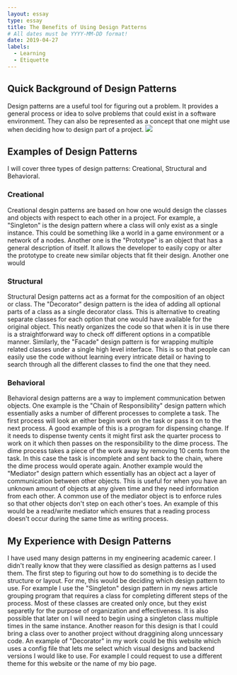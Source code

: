 ```yaml
---
layout: essay
type: essay
title: The Benefits of Using Design Patterns
# All dates must be YYYY-MM-DD format!
date: 2019-04-27
labels:
  - Learning
  - Etiquette
---
```

<h2>Quick Background of Design Patterns</h2>
Design patterns are a useful tool for figuring out a problem. It provides a general process or idea to solve problems that could exist in a software environment. They can also be represented as a concept that one might use when deciding how to design part of a project.
<img class="ui image" src="{{ site.baseurl }}/images/so-logo.png">

<h2>Examples of Design Patterns</h2>
I will cover three types of design patterns: Creational, Structural and Behavioral.

<h3>Creational</h3>
 Creational desgin patterns are based on how one would design the classes and objects with respect to each other in a project. For example, a "Singleton" is the design pattern where a class will only exist as a single instance. This could be something like a world in a game environment or a network of a nodes. Another one is the "Prototype" is an object that has a general description of itself. It allows the developer to easily copy or alter the prototype to create new similar objects that fit their design. Another one would 
 
<h3>Structural</h3>
Structural Design patterns act as a format for the composition of an object or class. The "Decorator" design pattern is the idea of adding all optional parts of a class as a single decorator class. This is alternative to creating separate classes for each option that one would have available for the original object. This neatly organizes the code so that when it is in use there is a straightforward way to check off different options in a compatible manner. Similarly, the "Facade" design pattern is for wrapping multiple related classes under a single high level interface. This is so that people can easily use the code without learning every intricate detail or having to search through all the different classes to find the one that they need.

<h3>Behavioral</h3>
Behavioral design patterns are a way to implement communication betwen objects. One example is the "Chain of Responsibility" design pattern which essentially asks a number of different processes to complete a task. The first process will look an either begin work on the task or pass it on to the next process. A good example of this is a program for dispensing change. If it needs to dispense twenty cents it might first ask the quarter process to work on it which then passes on the responsibility to the dime process. The dime process takes a piece of the work away by removing 10 cents from the task. In this case the task is incomplete and sent back to the chain, where the dime process would operate again. Another example would the "Mediator" design pattern which essentially has an object act a layer of communication between other objects. This is useful for when you have an unknown amount of objects at any given time and they need information from each other. A common use of the mediator object is to enforce rules so that other objects don't step on each other's toes. An example of this would be a read/write mediator which ensures that a reading process doesn't occur during the same time as writing process.

<h2>My Experience with Design Patterns</h2>
I have used many design patterns in my engineering academic career. I didn't really know that they were classified as design patterns as I used them. The first step to figuring out how to do something is to decide the structure or layout. For me, this would be deciding which design pattern to use. For example I use the "Singleton" design pattern in my news article grouping program that requires a class for completing different steps of the process. Most of these classes are created only once, but they exist separetly for the purpose of organization and effectiveness. It is also possible that later on I will need to begin using a singleton class multiple times in the same instance. Another reason for this design is that I could bring a class over to another project without draggining along unncessary code. An example of "Decorator" in my work could be this website which uses a config file that lets me select which visual designs and backend versions I would like to use. For example I could request to use a different theme for this website or the name of my bio page.
